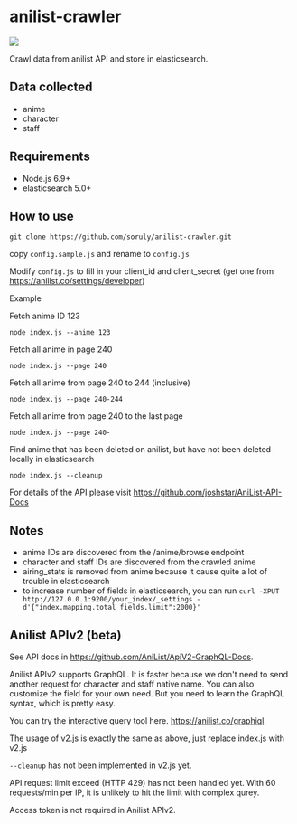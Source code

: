 # anilist-crawler
[![](https://david-dm.org/soruly/anilist-crawler/status.svg)](https://david-dm.org/soruly/anilist-crawler)

Crawl data from anilist API and store in elasticsearch.

## Data collected
- anime
- character
- staff

## Requirements
- Node.js 6.9+
- elasticsearch 5.0+

## How to use
`git clone https://github.com/soruly/anilist-crawler.git`

copy `config.sample.js` and rename to `config.js`

Modify `config.js` to fill in your client_id and client_secret (get one from https://anilist.co/settings/developer)

Example

Fetch anime ID 123

`node index.js --anime 123`


Fetch all anime in page 240

`node index.js --page 240`


Fetch all anime from page 240 to 244 (inclusive)

`node index.js --page 240-244`


Fetch all anime from page 240 to the last page

`node index.js --page 240-`


Find anime that has been deleted on anilist, but have not been deleted locally in elasticsearch

`node index.js --cleanup`

For details of the API please visit https://github.com/joshstar/AniList-API-Docs

## Notes
- anime IDs are discovered from the /anime/browse endpoint
- character and staff IDs are discovered from the crawled anime
- airing_stats is removed from anime because it cause quite a lot of trouble in elasticsearch
- to increase number of fields in elasticsearch, you can run
`curl -XPUT http://127.0.0.1:9200/your_index/_settings -d'{"index.mapping.total_fields.limit":2000}'`

## Anilist APIv2 (beta)
See API docs in https://github.com/AniList/ApiV2-GraphQL-Docs.

Anilist APIv2 supports GraphQL. It is faster because we don't need to send another request for character and staff native name. You can also customize the field for your own need. But you need to learn the GraphQL syntax, which is pretty easy.

You can try the interactive query tool here. https://anilist.co/graphiql

The usage of v2.js is exactly the same as above, just replace index.js with v2.js

`--cleanup` has not been implemented in v2.js yet.

API request limit exceed (HTTP 429) has not been handled yet. With 60 requests/min per IP, it is unlikely to hit the limit with complex qurey.

Access token is not required in Anilist APIv2.
